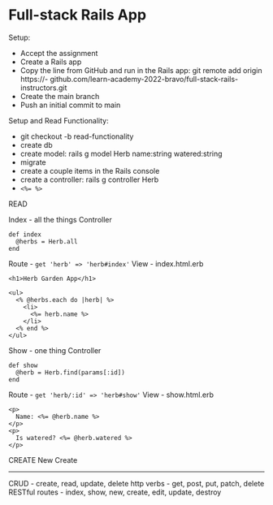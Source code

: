 # Full-stack Rails App

Setup:
- Accept the assignment
- Create a Rails app
- Copy the line from GitHub and run in the Rails app: git remote add origin https://- github.com/learn-academy-2022-bravo/full-stack-rails-instructors.git
- Create the main branch
- Push an initial commit to main

Setup and Read Functionality:
- git checkout -b read-functionality
- create db
- create model: rails g model Herb name:string watered:string
- migrate
- create a couple items in the Rails console
- create a controller: rails g controller Herb
- `<%= %>`

READ

Index - all the things
Controller
```
def index
  @herbs = Herb.all
end
```
Route - `get 'herb' => 'herb#index'`
View - index.html.erb
```
<h1>Herb Garden App</h1>

<ul>
  <% @herbs.each do |herb| %>
    <li>
      <%= herb.name %>
    </li>
  <% end %>
</ul>
```

Show - one thing
Controller
```
def show
  @herb = Herb.find(params[:id])
end
```

Route - `get 'herb/:id' => 'herb#show'`
View - show.html.erb

```
<p>
  Name: <%= @herb.name %>
</p>
<p>
  Is watered? <%= @herb.watered %>
</p>
```

CREATE
New
Create


---
CRUD - create, read, update, delete
http verbs - get, post, put, patch, delete
RESTful routes - index, show, new, create, edit, update, destroy
